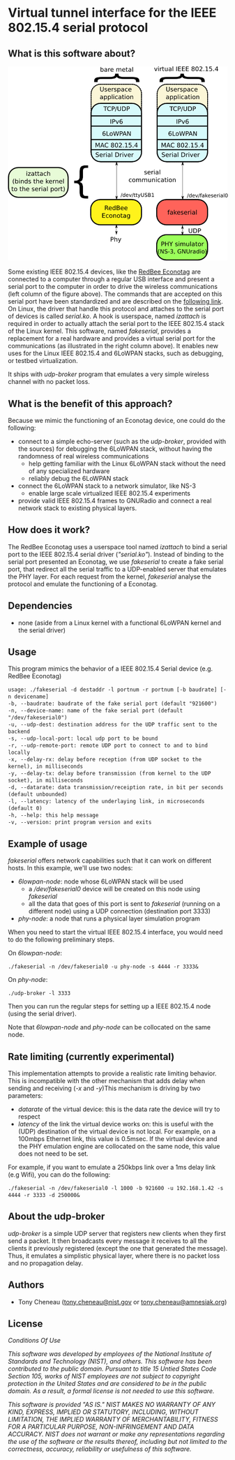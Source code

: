 Virtual tunnel interface for the IEEE 802.15.4 serial protocol
==============================================================

What is this software about?
----------------------------

![fakeserial architecture, comparing the regular software stack and the new one](figures/fakeserial-architecture.png "fakeserial architecture")

Some existing IEEE 802.15.4 devices, like the [RedBee Econotag](http://www.redwirellc.com/store/node/1)
are connected to a computer through a regular USB interface and present a
serial port to the computer in order to drive the wireless communications (left
column of the figure above). The commands that are accepted on this serial port
have been standardized and are described on the [following
link](http://sourceforge.net/apps/trac/linux-zigbee/wiki/SerialV1). On Linux,
the driver that handle this protocol and attaches to the serial port of devices
is called *serial.ko*.
A hook is userspace, named *izattach* is required in order to actually attach
the serial port to the IEEE 802.15.4 stack of the Linux kernel.
This software, named *fakeserial*, provides a replacement for a real hardware
and provides a virtual serial port for the communications (as illustrated in
the right column above). It enables new uses for the Linux IEEE 802.15.4 and
6LoWPAN stacks, such as debugging, or testbed virtualization.

It ships with *udp-broker* program that emulates a very simple wireless channel with no
packet loss.

What is the benefit of this approach?
-------------------------------------

Because we mimic the functioning of an Econotag device, one could do the following:

* connect to a simple echo-server (such as the *udp-broker*, provided with the
  sources) for debugging the 6LoWPAN stack, without having the randomness of
  real wireless communications
	* help getting familiar with the Linux 6LoWPAN stack without
	  the need of any specialized hardware
	* reliably debug the 6LoWPAN stack
* connect the 6LoWPAN stack to a network simulator, like NS-3
    * enable large scale virtualized IEEE 802.15.4 experiments
* provide valid IEEE 802.15.4 frames to GNURadio and connect a real network stack to existing physical layers.

How does it work?
-----------------

The RedBee Econotag uses a userspace tool named *izattach* to bind a serial
port to the IEEE 802.15.4 serial driver (*"serial.ko"*). Instead of binding to
the serial port presented an Econotag, we use *fakeserial* to create a fake
serial port, that redirect all the serial traffic to a UDP-enabled server that emulates the PHY layer.
For each request from the kernel, *fakeserial* analyse the protocol and emulate the functioning of a Econotag.

Dependencies
------------

* none (aside from a Linux kernel with a functional 6LoWPAN kernel and the serial driver)

Usage
-----

This program mimics the behavior of a IEEE 802.15.4 Serial device (e.g. RedBee Econotag)

	usage: ./fakeserial -d destaddr -l portnum -r portnum [-b baudrate] [-n devicename]
	-b, --baudrate: baudrate of the fake serial port (default "921600")
	-n, --device-name: name of the fake serial port (default "/dev/fakeserial0")
	-u, --udp-dest: destination address for the UDP traffic sent to the backend
	-s, --udp-local-port: local udp port to be bound
	-r, --udp-remote-port: remote UDP port to connect to and to bind locally
	-x, --delay-rx: delay before reception (from UDP socket to the kernel), in milliseconds
	-y, --delay-tx: delay before transmission (from kernel to the UDP socket), in milliseconds
	-d, --datarate: data transmission/receiption rate, in bit per seconds (default unbounded)
	-l, --latency: latency of the underlaying link, in microseconds (default 0)
	-h, --help: this help message
	-v, --version: print program version and exits


Example of usage
----------------

*fakeserial* offers network capabilities such that it can work on
different hosts. In this example, we'll use two nodes:

* *6lowpan-node*: node whose 6LoWPAN stack will be used
    - a */dev/fakeserial0* device will be created on this node using *fakeserial*
    - all the data that goes of this port is sent to *fakeserial* (running on a
    different node) using a UDP connection (destination port 3333)
* *phy-node*: a node that runs a physical layer simulation program


When you need to start the virtual IEEE 802.15.4 interface, you would need to
do the following preliminary steps.

On *6lowpan-node*:

	./fakeserial -n /dev/fakeserial0 -u phy-node -s 4444 -r 3333&


On *phy-node*:

	./udp-broker -l 3333

Then you can run the regular steps for setting up a IEEE 802.15.4 node (using
the serial driver).

Note that *6lowpan-node* and *phy-node* can be collocated on the same node.


Rate limiting (currently experimental)
--------------------------------------

This implementation attempts to provide a realistic rate limiting behavior.
This is incompatible with the other mechanism that adds delay when sending and
receiving (*-x* and *-y*)This mechanism is driving by two parameters:

* *datarate* of the virtual device: this is the data rate the device will try
  to respect
* *latency* of the link the virtual device works on: this is useful with the
  (UDP) destination of the virtual device is not local. For example, on a
  100mbps Ethernet link, this value is 0.5msec. If the virtual device and the
  PHY emulation engine are collocated on the same node, this value does not need to be set.

For example, if you want to emulate a 250kbps link over a 1ms delay link (e.g
Wifi), you can do the following:

	./fakeserial -n /dev/fakeserial0 -l 1000 -b 921600 -u 192.168.1.42 -s 4444 -r 3333 -d 250000&


About the udp-broker
--------------------

*udp-broker* is a simple UDP server that registers new clients when they first
send a packet. It then broadcasts every message it receives to all the clients
it previously registered (except the one that generated the message). Thus, it
emulates a simplistic physical layer, where there is no packet loss and no
propagation delay.

Authors
-------

* Tony Cheneau (<tony.cheneau@nist.gov> or <tony.cheneau@amnesiak.org>)

License
-------

<em>
Conditions Of Use

This software was developed by employees of the National Institute of
Standards and Technology (NIST), and others.
This software has been contributed to the public domain.
Pursuant to title 15 Untied States Code Section 105, works of NIST
employees are not subject to copyright protection in the United States
and are considered to be in the public domain.
As a result, a formal license is not needed to use this software.

This software is provided "AS IS."
NIST MAKES NO WARRANTY OF ANY KIND, EXPRESS, IMPLIED
OR STATUTORY, INCLUDING, WITHOUT LIMITATION, THE IMPLIED WARRANTY OF
MERCHANTABILITY, FITNESS FOR A PARTICULAR PURPOSE, NON-INFRINGEMENT
AND DATA ACCURACY.  NIST does not warrant or make any representations
regarding the use of the software or the results thereof, including but
not limited to the correctness, accuracy, reliability or usefulness of
this software.
</em>
